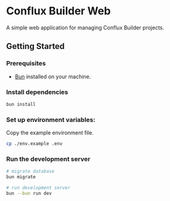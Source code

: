 # Conflux Builder Web

A simple web application for managing Conflux Builder projects.

## Getting Started

### Prerequisites

- [Bun](https://bun.sh/) installed on your machine.

### Install dependencies

```bash
bun install
```

### Set up environment variables:

Copy the example environment file.

```bash
cp ./env.example .env
```


### Run the development server

```bash
# migrate database
bun migrate

# run development server
bun --bun run dev
```
